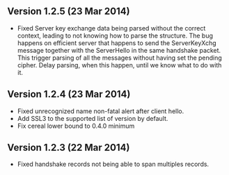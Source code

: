 ## Version 1.2.5 (23 Mar 2014)

- Fixed Server key exchange data being parsed without the correct
  context, leading to not knowing how to parse the structure.
  The bug happens on efficient server that happens to send the ServerKeyXchg
  message together with the ServerHello in the same handshake packet.
  This trigger parsing of all the messages without having set the pending cipher.
  Delay parsing, when this happen, until we know what to do with it.

## Version 1.2.4 (23 Mar 2014)

- Fixed unrecognized name non-fatal alert after client hello.
- Add SSL3 to the supported list of version by default.
- Fix cereal lower bound to 0.4.0 minimum

## Version 1.2.3 (22 Mar 2014)

- Fixed handshake records not being able to span multiples records.
